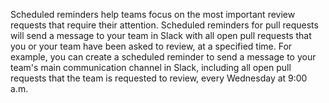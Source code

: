 Scheduled reminders help teams focus on the most important review requests that require their attention. Scheduled reminders for pull requests will send a message to your team in Slack with all open pull requests that you or your team have been asked to review, at a specified time. For example, you can create a scheduled reminder to send a message to your team's main communication channel in Slack, including all open pull requests that the team is requested to review, every Wednesday at 9:00 a.m.
